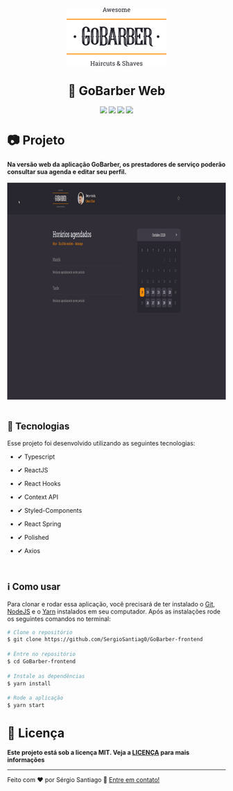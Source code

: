 <h1 align="center">
<br>
    <img src="./github/logo.png" alt="Gobarber">
    <br>
    <br>
    🚀 GoBarber Web
</h1>

<div align="center">
    <img src="https://img.shields.io/static/v1?label=made_by&message=Sergio_Santiago&color=rgb(255, 144, 0)&style=<STYLE>&logo=<LOGO>"/>
    <img src="https://img.shields.io/static/v1?label=language&message=typescript&color=rgb(255, 144, 0)&style=<STYLE>&logo=<LOGO>"/>
    <img src="https://img.shields.io/static/v1?label=last_commit&message=october&color=rgb(255, 144, 0)&style=<STYLE>&logo=<LOGO>"/>
    <img src="https://img.shields.io/static/v1?label=license&message=MIT&color=rgb(255, 144, 0)&style=<STYLE>&logo=<LOGO>"/>
</div>


<h1> 📷 Projeto</h1>
<b>Na versão web da aplicação GoBarber, os prestadores de serviço poderão consultar sua agenda e editar seu perfil.</b>

<div align="center" id="id">
<br>
    <img src="./github/web.gif" alt="demo-web" height="500">

</div>
<br>

## 🚀 Tecnologias

Esse projeto foi desenvolvido utilizando as seguintes tecnologias:

- ✔ Typescript

- ✔ ReactJS

- ✔ React Hooks

- ✔ Context API

- ✔ Styled-Components

- ✔ React Spring

- ✔ Polished

- ✔ Axios

<br>

## ℹ Como usar

Para clonar e rodar essa aplicação, você precisará de ter instalado o <a href="https://git-scm.com/">Git</a>, <a href="https://nodejs.org/en/">NodeJS</a> e o <a href="https://yarnpkg.com/">Yarn</a> instalados em seu computador. Após as instalações rode os seguintes comandos no terminal:

```bash
# Clone o repositório
$ git clone https://github.com/SergioSantiag0/GoBarber-frontend

# Entre no repositório
$ cd GoBarber-frontend

# Instale as dependências
$ yarn install

# Rode a aplicação
$ yarn start
```

<h1> 📑 Licença</h1>
<b>Este projeto está sob a licença MIT. Veja a <a href="https://github.com/SergioSantiag0/GoBarber-FullStack/blob/master/LICENSE">LICENÇA</a> para mais informações</b>

<br>
<hr>
<p>Feito com ❤ por Sérgio Santiago 👏 <a href="https://www.linkedin.com/in/s%C3%A9rgio-santiago-16427217a/">Entre em contato!</a><p>
